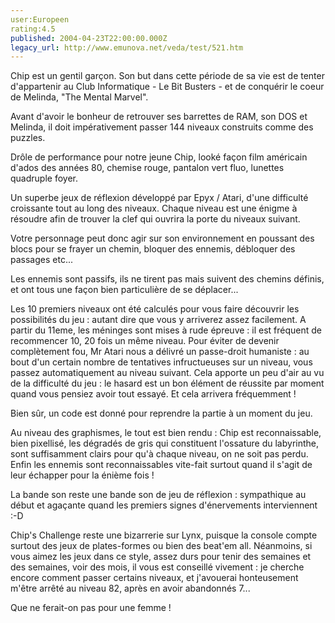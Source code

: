 ```yaml
---
user:Europeen
rating:4.5
published: 2004-04-23T22:00:00.000Z
legacy_url: http://www.emunova.net/veda/test/521.htm
---
```

Chip est un gentil garçon. Son but dans cette période de sa vie est de tenter d'appartenir au Club Informatique - Le Bit Busters - et de conquérir le coeur de Melinda, "The Mental Marvel".  

Avant d'avoir le bonheur de retrouver ses barrettes de RAM, son DOS et Melinda, il doit impérativement passer 144 niveaux construits comme des puzzles.  

  

Drôle de performance pour notre jeune Chip, looké façon film américain d'ados des années 80, chemise rouge, pantalon vert fluo, lunettes quadruple foyer.  

  

Un superbe jeux de réflexion développé par Epyx / Atari, d'une difficulté croissante tout au long des niveaux. Chaque niveau est une énigme à résoudre afin de trouver la clef qui ouvrira la porte du niveaux suivant.  

Votre personnage peut donc agir sur son environnement en poussant des blocs pour se frayer un chemin, bloquer des ennemis, débloquer des passages etc...  

Les ennemis sont passifs, ils ne tirent pas mais suivent des chemins définis, et ont tous une façon bien particulière de se déplacer...  

  

Les 10 premiers niveaux ont été calculés pour vous faire découvrir les possibilités du jeu : autant dire que vous y arriverez assez facilement. A partir du 11eme, les méninges sont mises à rude épreuve : il est fréquent de recommencer 10, 20 fois un même niveau. Pour éviter de devenir complètement fou, Mr Atari nous a délivré un passe-droit humaniste : au bout d'un certain nombre de tentatives infructueuses sur un niveau, vous passez automatiquement au niveau suivant. Cela apporte un peu d'air au vu de la difficulté du jeu : le hasard est un bon élément de réussite par moment quand vous pensiez avoir tout essayé. Et cela arrivera fréquemment !   

Bien sûr, un code est donné pour reprendre la partie à un moment du jeu.  

  

Au niveau des graphismes, le tout est bien rendu : Chip est reconnaissable, bien pixellisé, les dégradés de gris qui constituent l'ossature du labyrinthe, sont suffisamment clairs pour qu'à chaque niveau, on ne soit pas perdu. Enfin les ennemis sont reconnaissables vite-fait surtout quand il s'agit de leur échapper pour la énième fois !  

  

La bande son reste une bande son de jeu de réflexion : sympathique au début et agaçante quand les premiers signes d'énervements interviennent :-D  

  

Chip's Challenge reste une bizarrerie sur Lynx, puisque la console compte surtout des jeux de plates-formes ou bien des beat'em all. Néanmoins, si vous aimez les jeux dans ce style, assez durs pour tenir des semaines et des semaines, voir des mois, il vous est conseillé vivement : je cherche encore comment passer certains niveaux, et j'avouerai honteusement m'être arrêté au niveau 82, après en avoir abandonnés 7...  

  

Que ne ferait-on pas pour une femme !
